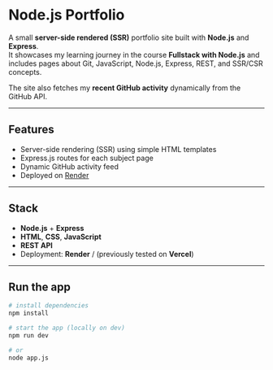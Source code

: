 # Node.js Portfolio

A small **server-side rendered (SSR)** portfolio site built with **Node.js** and **Express**.  
It showcases my learning journey in the course **Fullstack with Node.js** and includes pages about Git, JavaScript, Node.js, Express, REST, and SSR/CSR concepts.  

The site also fetches my **recent GitHub activity** dynamically from the GitHub API.

---

## Features
- Server-side rendering (SSR) using simple HTML templates
- Express.js routes for each subject page
- Dynamic GitHub activity feed
- Deployed on [Render](https://render.com)

---

## Stack
- **Node.js** + **Express**
- **HTML**, **CSS**, **JavaScript**
- **REST API**
- Deployment: **Render** / (previously tested on **Vercel**)

---

## Run the app
```bash
# install dependencies
npm install

# start the app (locally on dev)
npm run dev

# or
node app.js

